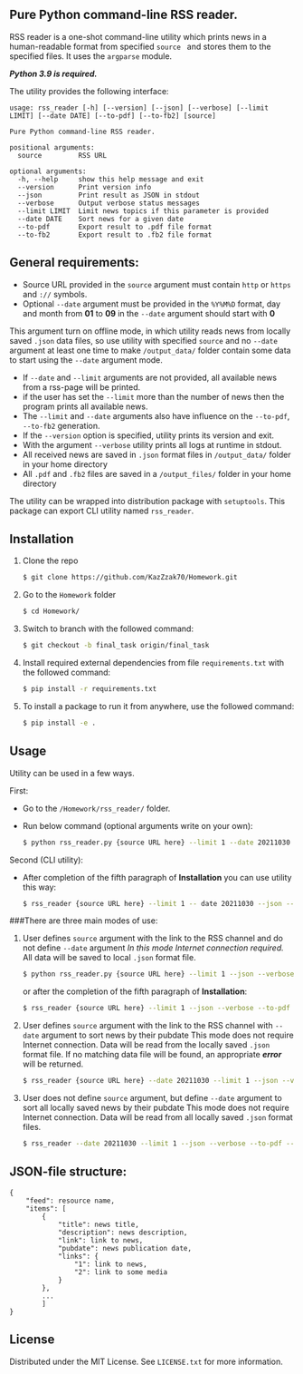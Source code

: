 ## Pure Python command-line RSS reader.


RSS reader is a one-shot command-line utility which prints news in a human-readable format from specified `source `
and stores them to the specified files.
It uses the `argparse` module.

_**Python 3.9 is required.**_

The utility provides the following interface:

```
usage: rss_reader [-h] [--version] [--json] [--verbose] [--limit LIMIT] [--date DATE] [--to-pdf] [--to-fb2] [source]

Pure Python command-line RSS reader.

positional arguments:
  source         RSS URL

optional arguments:
  -h, --help     show this help message and exit
  --version      Print version info
  --json         Print result as JSON in stdout
  --verbose      Output verbose status messages
  --limit LIMIT  Limit news topics if this parameter is provided
  --date DATE    Sort news for a given date
  --to-pdf       Export result to .pdf file format
  --to-fb2       Export result to .fb2 file format
```

## General requirements:
* Source URL provided in the `source` argument must contain `http` or `https` and `://` symbols.
* Optional `--date` argument must be provided in the `%Y%M%D` format, day and month from **01** to **09** in the `--date`
argument should start with **0**

This argument turn on offline mode, in which utility reads news from locally saved `.json` data files, so
use utility with specified `source` and no `--date` argument at least one time to make `/output_data/` folder contain 
some data to start using the `--date` argument mode.

* If `--date` and `--limit` arguments are not provided, all available news from a rss-page will be printed.
* if the user has set the `--limit` more than the number of news then the program prints all available news.
* The `--limit` and `--date` arguments also have influence on the `--to-pdf`, `--to-fb2` generation.
* If the `--version` option is specified, utility prints its version and exit.
* With the argument `--verbose` utility prints all logs at runtime in stdout.
* All received news are saved in `.json` format files in `/output_data/` folder in your home directory
* All `.pdf` and `.fb2` files are saved in a `/output_files/` folder in your home directory

The utility can be wrapped into distribution package with `setuptools`.
This package can export CLI utility named `rss_reader`.

## Installation

1. Clone the repo
   ```sh
   $ git clone https://github.com/KazZzak70/Homework.git
   ```
2. Go to the `Homework` folder
   ```sh
   $ cd Homework/
   ```
3. Switch to branch with the followed command:
   ```sh
   $ git checkout -b final_task origin/final_task
   ```
4. Install required external dependencies from file `requirements.txt` with the followed command:
   ```sh
   $ pip install -r requirements.txt
   ```
5. To install a package to run it from anywhere, use the followed command:
   ```sh
   $ pip install -e .
   ```

## Usage

Utility can be used in a few ways. 

First:

* Go to the `/Homework/rss_reader/` folder.

* Run below command (optional arguments write on your own):
   ```sh
   $ python rss_reader.py {source URL here} --limit 1 --date 20211030 --json --verbose --to-fb2 --to-pdf
   ```
Second (CLI utility):

* After completion of the fifth paragraph of **Installation** you can use utility this way:

   ```sh
   $ rss_reader {source URL here} --limit 1 -- date 20211030 --json --verbose --to-fb2 --to-pdf
   ```
###There are three main modes of use:
1. User defines `source` argument with the link to the RSS channel and do not define `--date` argument
   _*In this mode Internet connection required.*_ All data will be saved to local `.json` format file.
   ```sh
   $ python rss_reader.py {source URL here} --limit 1 --json --verbose --to-pdf --to-fb2
   ```
   or after the completion of the fifth paragraph of **Installation**:
   ```sh
   $ rss_reader {source URL here} --limit 1 --json --verbose --to-pdf --to-fb2
   ```
2. User defines `source` argument with the link to the RSS channel with `--date` argument to sort news by their pubdate
   This mode does not require Internet connection. Data will be read from the locally saved `.json` format file.
   If no matching data file will be found, an appropriate ***error*** will be returned.
   ```sh
   $ rss_reader {source URL here} --date 20211030 --limit 1 --json --verbose --to-pdf --to-fb2
   ```
3. User does not define `source` argument, but define `--date` argument to sort all locally saved news by their pubdate
   This mode does not require Internet connection. Data will be read from all locally saved `.json` format files.
   ```sh
   $ rss_reader --date 20211030 --limit 1 --json --verbose --to-pdf --to-fb2
   ```
## JSON-file structure:
```
{
    "feed": resource name,
    "items": [
        {
            "title": news title,
            "description": news description,
            "link": link to news,
            "pubdate": news publication date,
            "links": {
                "1": link to news,
                "2": link to some media
            }
        },
        ...
        ]
}
```
## License

Distributed under the MIT License. See `LICENSE.txt` for more information.
